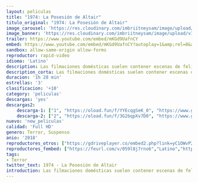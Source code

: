 ```yaml
---
layout: peliculas
title: "1974: La Posesión de Altair"
titulo_original: "1974: La Posesión de Altair"
image_carousel: 'https://res.cloudinary.com/imbriitneysam/image/upload/v1544839742/atair-poster-min.jpg'
image_banner: 'https://res.cloudinary.com/imbriitneysam/image/upload/v1544839743/altair-banner-min.jpg'
trailer: https://www.youtube.com/embed/mKGd9UafnCY
embed: https://www.youtube.com/embed/mKGd9UafnCY?autoplay=1&amp;rel=0&amp;hd=1&border=0&wmode=opaque&enablejsapi=1&modestbranding=1&controls=1&showinfo=0
sandbox: allow-same-origin allow-forms
reproductor: rapid-video
idioma: 'Latino'
description: Las filmaciones domésticas suelen contener escenas de felicidad íntima, pero también pueden ser testigo del horror más puro. Es lo que sucede en 1974, en la que un conjunto de grabaciones en 8mm revelan el trágico destino de una pareja de recién casados que desapareció en México a mediados de los setenta.
description_corta: Las filmaciones domésticas suelen contener escenas de felicidad íntima, pero también pueden ser testigo del horror más puro. Es lo que sucede en 1974, en la que un conjunto de grabaciones en 8mm revelan el trágico destino de una...
duracion: '1h 28 min'
estrellas: '3'
clasificacion: '+10'
category: 'peliculas'
descargas: 'yes'
descargas2:
    descarga-1: ["1", "https://oload.fun/f/YYEcqgSeK_0", "https://www.google.com/s2/favicons?domain=openload.co","OpenLoad","https://res.cloudinary.com/imbriitneysam/image/upload/v1541473684/mexico.png", "Latino", "Full HD"]
    descarga-2: ["2", "https://oload.fun/f/3G2bqpXv7D0", "https://www.google.com/s2/favicons?domain=www.rapidvideo.com","RapidVideo","https://res.cloudinary.com/imbriitneysam/image/upload/v1541473684/mexico.png", "Latino", "Full HD"]
nuevo: 'new_peliculas'
calidad: 'Full HD'
genero: Terror, Suspenso
anio: '2018'
reproductores_otros: ["https://gdriveplayer.co/embed2.php?link=yC1OWvP2I0Tlnm74YyodOA%252BE%252FDkdbP0DC9phij6qjEyK%252FLh9m7ck1Qe%252BOefpBqTD24giBgFUpgzGSH3vcaAKJE%252FlRbl90Qq4V0L0r5K4MmL2QkX5iOi9%252FLsZcVLgsewY6PYH3ykPiEjN9fKm05fWtx9xd8PBmXn2iLMzQP%252FK%252BZYxP2RidilVtXkeAWI6368Dn6QBhIFArJWk99AZPqmlgyNKK2xU9cz9NfwBOPYyu6jR4p2oBg%252FRn7P4zmhzLSP5GgQqwjtlEOOUibMi29F8EGHEkK3nPSFf%252FCLGoyAcwrbLv%252FhYa5XqhjVFCGofI94%252Bg0a0adsau1CPouhjgFz4Th8bD0mK84ZspYfWSaqtHPag%253D%253D","Latino"]
reproductores_fembed: ["https://feurl.com/v/059l8j7rno6","Latino","https://feurl.com/v/8xop-exmqv7","Latino","https://animekao.xyz/v/x4jzqs51xj-4gdr","Latino"]
tags:
- Terror
twitter_text: 1974 - La Posesión de Altair
introduction: Las filmaciones domésticas suelen contener escenas de felicidad íntima, pero también pueden ser testigo del horror más puro. Es lo que sucede en 1974, en la que un conjunto de grabaciones en 8mm revelan el trágico destino de una...
---
```



 







